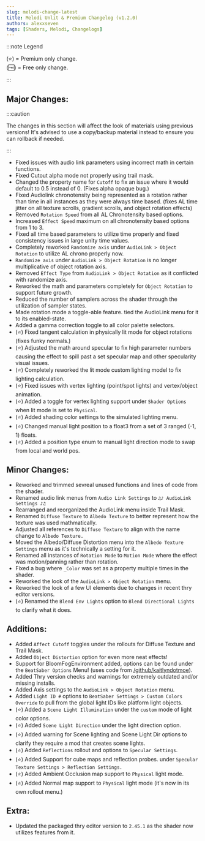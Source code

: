```yaml
---
slug: melodi-change-latest
title: Melodi Unlit & Premium Changelog (v1.2.0)
authors: alexxseven
tags: [Shaders, Melodi, Changelogs]
---
```


:::note Legend

(⭐) = Premium only change.     
(🆓) = Free only change.

:::


## Major Changes:
:::caution

The changes in this section will affect the look of materials using previous versions! It's advised to use a copy/backup material instead to ensure you can rollback if needed.

:::
- Fixed issues with audio link parameters using incorrect math in certain functions.
- Fixed Cutout alpha mode not properly using trail mask.
- Changed the property name for `Cutoff` to fix an issue where it would default to 0.5 instead of 0. (Fixes alpha opaque bug.)
- Fixed Audiolink chronotensity being represented as a rotation rather than time in all instances as they were always time based.
(fixes AL time jitter on all texture scrolls, gradient scrolls, and object rotation effects)
- Removed `Rotation Speed` from all AL Chronotensity based options.
- Increased `Effect Speed` maximum on all chronotensity based options from 1 to 3.
- Fixed all time based parameters to utilize time properly and fixed consistency issues in large unity time values.
- Completely reworked `Randomize axis` under `AudioLink > Object Rotation` to utilize AL chrono properly now.
- `Randomize axis` under `AudioLink > Object Rotation` is no longer multiplicative of object rotation axis.
- Removed `Effect Type` from `AudioLink > Object Rotation` as it conflicted with randomize axis.
- Reworked the math and parameters completely for `Object Rotation` to support future growth.
- Reduced the number of samplers across the shader through the utilization of sampler states.
- Made rotation mode a toggle-able feature. tied the AudioLink menu for it to its enabled-state.
- Added a gamma correction toggle to all color palette selectors.
- (⭐) Fixed tangent calculation in physically lit mode for object rotations (fixes funky normals.)
- (⭐) Adjusted the math around specular to fix high parameter numbers causing the effect to spill past a set specular map and other specularity visual issues.
- (⭐) Completely reworked the lit mode custom lighting model to fix lighting calculation.
- (⭐) Fixed issues with vertex lighting (point/spot lights) and vertex/object animation.
- (⭐) Added a toggle for vertex lighting support under `Shader Options` when lit mode is set to `Physical`.
- (⭐) Added shading color settings to the simulated lighting menu.
- (⭐) Changed manual light position to a float3 from a set of 3 ranged (-1, 1) floats.
- (⭐) Added a position type enum to manual light direction mode to swap from local and world pos.

## Minor Changes:
- Reworked and trimmed sevreal unused functions and lines of code from the shader.
- Renamed audio link menus from `Audio Link Settings` to `♫♪ AudioLink Settings ♪♫`
- Rearranged and reorganized the AudioLink menu inside Trail Mask.
- Renamed `Diffuse Texture` to `Albedo Texture` to better represent how the texture was used mathmatically.
- Adjusted all references to `Diffuse Texture` to align with the name change to `Albedo Texture.`
- Moved the Albedo/Diffuse Distortion menu into the `Albedo Texture Settings` menu as it's technically a setting for it.
- Renamed all instances of `Rotation Mode` to `Motion Mode` where the effect was motion/panning rather than rotation.
- Fixed a bug where `_Color` was set as a property multiple times in the shader.
- Reworked the look of the `AudioLink > Object Rotation` menu.
- Reworked the look of a few UI elements due to changes in recent thry editor versions.
- (⭐) Renamed the `Blend Env Lights` option to `Blend Directional Lights` to clarify what it does.

## Additions:
- Added `Affect Cutoff` toggles under the rollouts for Diffuse Texture and Trail Mask.
- Added `Object Distortion` option for even more neat effects!
- Support for BloomFogEnvironment added, options can be found under the `BeatSaber Options` Menu! (uses code from [/github/kaitlyndotmoe](https://github.com/kaitlyndotmoe/BeatSaberShaderTools)).
- Added Thry version checks and warnings for extremely outdated and/or missing installs.
- Added Axis settings to the `AudioLink > Object Rotation` menu.
- Added `Light ID #` options to `BeatSaber Settings > Custom Colors Override` to pull from the global light IDs like platform light objects.
- (⭐) Added a `Scene Light Illumination` under the `custom` mode of light color options.
- (⭐) Added `Scene Light Direction` under the light direction option.
- (⭐) Added warning for Scene lighting and Scene Light Dir options to clarify they require a mod that creates scene lights.
- (⭐) Added `Reflections` rollout and options to `Specular Settings`.
- (⭐) Added Support for cube maps and reflection probes. under `Specular Texture Settings > Reflection Settings.`
- (⭐) Added Ambient Occlusion map support to `Physical` light mode.
- (⭐) Added Normal map support to `Physical` light mode (it's now in its own rollout menu.)

## Extra:
- Updated the packaged thry editor version to `2.45.1` as the shader now utilizes features from it.